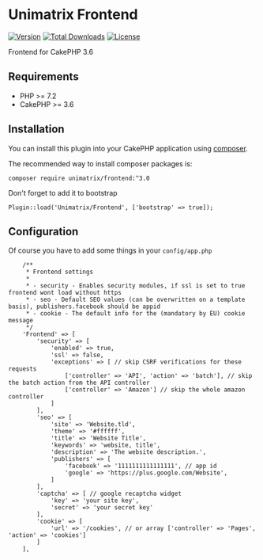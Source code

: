 # Unimatrix Frontend

[![Version](https://img.shields.io/packagist/v/unimatrix/frontend.svg?style=flat-square)](https://packagist.org/packages/unimatrix/frontend)
[![Total Downloads](https://img.shields.io/packagist/dt/unimatrix/frontend.svg?style=flat-square)](https://packagist.org/packages/unimatrix/frontend/stats)
[![License](https://img.shields.io/badge/license-MIT-blue.svg)](https://raw.githubusercontent.com/unimatrix/frontend/master/LICENSE)

Frontend for CakePHP 3.6

## Requirements
* PHP >= 7.2
* CakePHP >= 3.6

## Installation

You can install this plugin into your CakePHP application using [composer](http://getcomposer.org).

The recommended way to install composer packages is:

```
composer require unimatrix/frontend:^3.0
```

Don't forget to add it to bootstrap
```
Plugin::load('Unimatrix/Frontend', ['bootstrap' => true]);
```

## Configuration

Of course you have to add some things in your `config/app.php`
```
    /**
     * Frontend settings
     *
     * - security - Enables security modules, if ssl is set to true frontend wont load without https
     * - seo - Default SEO values (can be overwritten on a template basis), publishers.facebook should be appid
     * - cookie - The default info for the (mandatory by EU) cookie message
     */
    'Frontend' => [
        'security' => [
            'enabled' => true,
            'ssl' => false,
            'exceptions' => [ // skip CSRF verifications for these requests
                ['controller' => 'API', 'action' => 'batch'], // skip the batch action from the API controller
                ['controller' => 'Amazon'] // skip the whole amazon controller
            ]
        ],
        'seo' => [
            'site' => 'Website.tld',
            'theme' => '#ffffff',
            'title' => 'Website Title',
            'keywords' => 'website, title',
            'description' => 'The website description.',
            'publishers' => [
                'facebook' => '1111111111111111', // app id
                'google' => 'https://plus.google.com/Website',
            ]
        ],
        'captcha' => [ // google recaptcha widget
            'key' => 'your site key',
            'secret' => 'your secret key'
        ],
        'cookie' => [
            'url' => '/cookies', // or array ['controller' => 'Pages', 'action' => 'cookies']
        ]
    ],
 ```
